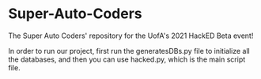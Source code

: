 # Super-Auto-Coders
The Super Auto Coders' repository for the UofA's 2021 HackED Beta event!

In order to run our project, first run the generatesDBs.py file to initialize all the databases, and then you can use hacked.py, which is the main script file.
